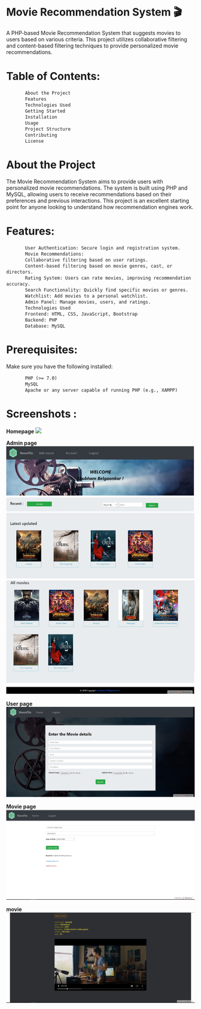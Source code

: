 # Movie Recommendation System 🎬
A PHP-based Movie Recommendation System that suggests movies to users based on various criteria. This project utilizes collaborative filtering and content-based filtering techniques to provide personalized movie recommendations.

# Table of Contents:
           About the Project
           Features
           Technologies Used
           Getting Started
           Installation
           Usage
           Project Structure
           Contributing
           License
# About the Project
The Movie Recommendation System aims to provide users with personalized movie recommendations. The system is built using PHP and MySQL, allowing users to receive recommendations based on their preferences and previous interactions. This project is an excellent starting point for anyone looking to understand how recommendation engines work.

# Features:
           User Authentication: Secure login and registration system.
           Movie Recommendations:
           Collaborative filtering based on user ratings.
           Content-based filtering based on movie genres, cast, or directors.
           Rating System: Users can rate movies, improving recommendation accuracy.
           Search Functionality: Quickly find specific movies or genres.
           Watchlist: Add movies to a personal watchlist.
           Admin Panel: Manage movies, users, and ratings.
           Technologies Used
           Frontend: HTML, CSS, JavaScript, Bootstrap
           Backend: PHP
           Database: MySQL


# Prerequisites:
Make sure you have the following installed:

           PHP (>= 7.0)
           MySQL
           Apache or any server capable of running PHP (e.g., XAMPP)


# Screenshots :

**Homepage**
![](scrshots/1.png)

**Admin page**
![](scrshots/2.jpg)

**User page**
![](scrshots/3.jpg)

**Movie page**
![](scrshots/4.jpg)

**movie**
![](scrshots/5.jpg)
